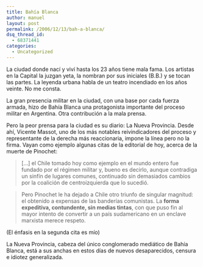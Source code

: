 ```yaml
---
title: Bahía Blanca
author: manuel
layout: post
permalink: /2006/12/13/bah-a-blanca/
dsq_thread_id:
  - 68371441
categories:
  - Uncategorized
---
```

La ciudad donde nací y viví hasta los 23 años tiene mala fama. Los artistas en la Capital la juzgan yeta, la nombran por sus iniciales (B.B.) y se tocan las partes. La leyenda urbana habla de un teatro incendiado en los años veinte. No me consta.

La gran presencia militar en la ciudad, con una base por cada fuerza armada, hizo de Bahía Blanca una protagonista importante del proceso militar en Argentina. Otra contribución a la mala prensa.

Pero la peor prensa para la ciudad es su diario: La Nueva Provincia. Desde ahí, Vicente Massot, uno de los más notables reivindicadores del proceso y representante de la derecha más reaccionaria, impone la línea pero no la firma. Vayan como ejemplo algunas citas de la editorial de hoy, acerca de la muerte de Pinochet:

> [&#8230;] el Chile tomado hoy como ejemplo en el mundo entero fue fundado por el régimen militar y, bueno es decirlo, aunque contradiga un sinfín de lugares comunes, continuado sin demasiados cambios por la coalición de centroizquierda que lo sucedió.

> Pero Pinochet le ha dejado a Chile otro triunfo de singular magnitud: el obtenido a expensas de las banderías comunistas. La **forma expeditiva, contundente, sin medias tintas**, con que puso fin al mayor intento de convertir a un país sudamericano en un enclave marxista merece respeto.

(El énfasis en la segunda cita es mío)

La Nueva Provincia, cabeza del único conglomerado mediático de Bahía Blanca, está a sus anchas en estos días de nuevos desaparecidos, censura e idiotez generalizada.